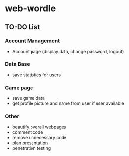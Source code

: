 # web-wordle

## TO-DO List

### Account Management
- Account page (display data, change password, logout)

### Data Base
- save statistics for users

### Game page
- save game data
- get profile picture and name from user if user available

### Other
- beautify overall webpages
- comment code
- remove unnecessary code
- plan presentation
- penetration testing